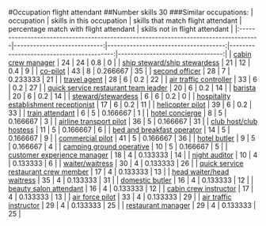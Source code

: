 #Occupation flight attendant
##Number skills 30
###Similar occupations:
| occupation                                                                          |   skills in this occupation |   skills that match flight attendant |   percentage match with flight attendant |   skills not in flight attendant |
|:------------------------------------------------------------------------------------|----------------------------:|-------------------------------------:|-----------------------------------------:|---------------------------------:|
| [cabin crew manager](cabin_crew_manager.md)                                         |                          24 |                                   24 |                                 0.8      |                                0 |
| [ship steward/ship stewardess](ship_steward-ship_stewardess.md)                     |                          21 |                                   12 |                                 0.4      |                                9 |
| [co-pilot](co-pilot.md)                                                             |                          43 |                                    8 |                                 0.266667 |                               35 |
| [second officer](second_officer.md)                                                 |                          28 |                                    7 |                                 0.233333 |                               21 |
| [travel agent](travel_agent.md)                                                     |                          28 |                                    6 |                                 0.2      |                               22 |
| [air traffic controller](air_traffic_controller.md)                                 |                          33 |                                    6 |                                 0.2      |                               27 |
| [quick service restaurant team leader](quick_service_restaurant_team_leader.md)     |                          20 |                                    6 |                                 0.2      |                               14 |
| [barista](barista.md)                                                               |                          20 |                                    6 |                                 0.2      |                               14 |
| [steward/stewardess](steward-stewardess.md)                                         |                           6 |                                    6 |                                 0.2      |                                0 |
| [hospitality establishment receptionist](hospitality_establishment_receptionist.md) |                          17 |                                    6 |                                 0.2      |                               11 |
| [helicopter pilot](helicopter_pilot.md)                                             |                          39 |                                    6 |                                 0.2      |                               33 |
| [train attendant](train_attendant.md)                                               |                           6 |                                    5 |                                 0.166667 |                                1 |
| [hotel concierge](hotel_concierge.md)                                               |                           8 |                                    5 |                                 0.166667 |                                3 |
| [airline transport pilot](airline_transport_pilot.md)                               |                          36 |                                    5 |                                 0.166667 |                               31 |
| [club host/club hostess](club_host-club_hostess.md)                                 |                          11 |                                    5 |                                 0.166667 |                                6 |
| [bed and breakfast operator](bed_and_breakfast_operator.md)                         |                          14 |                                    5 |                                 0.166667 |                                9 |
| [commercial pilot](commercial_pilot.md)                                             |                          41 |                                    5 |                                 0.166667 |                               36 |
| [hotel butler](hotel_butler.md)                                                     |                           9 |                                    5 |                                 0.166667 |                                4 |
| [camping ground operative](camping_ground_operative.md)                             |                          10 |                                    5 |                                 0.166667 |                                5 |
| [customer experience manager](customer_experience_manager.md)                       |                          18 |                                    4 |                                 0.133333 |                               14 |
| [night auditor](night_auditor.md)                                                   |                          10 |                                    4 |                                 0.133333 |                                6 |
| [waiter/waitress](waiter-waitress.md)                                               |                          30 |                                    4 |                                 0.133333 |                               26 |
| [quick service restaurant crew member](quick_service_restaurant_crew_member.md)     |                          17 |                                    4 |                                 0.133333 |                               13 |
| [head waiter/head waitress](head_waiter-head_waitress.md)                           |                          35 |                                    4 |                                 0.133333 |                               31 |
| [domestic butler](domestic_butler.md)                                               |                          16 |                                    4 |                                 0.133333 |                               12 |
| [beauty salon attendant](beauty_salon_attendant.md)                                 |                          16 |                                    4 |                                 0.133333 |                               12 |
| [cabin crew instructor](cabin_crew_instructor.md)                                   |                          17 |                                    4 |                                 0.133333 |                               13 |
| [air force pilot](air_force_pilot.md)                                               |                          33 |                                    4 |                                 0.133333 |                               29 |
| [air traffic instructor](air_traffic_instructor.md)                                 |                          29 |                                    4 |                                 0.133333 |                               25 |
| [restaurant manager](restaurant_manager.md)                                         |                          29 |                                    4 |                                 0.133333 |                               25 |
